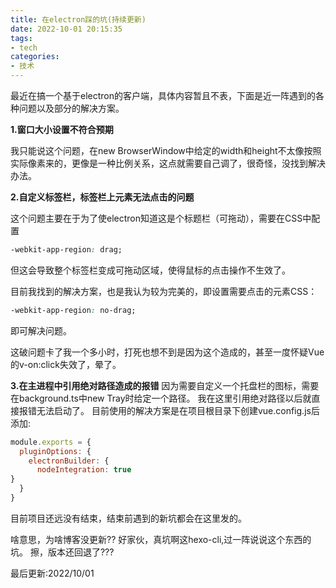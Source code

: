 ```yaml
---
title: 在electron踩的坑(持续更新)
date: 2022-10-01 20:15:35
tags:
- tech
categories:
- 技术
---
```

最近在搞一个基于electron的客户端，具体内容暂且不表，下面是近一阵遇到的各种问题以及部分的解决方案。

<!-- more -->

**1.窗口大小设置不符合预期**

我只能说这个问题，在new BrowserWindow中给定的width和height不太像按照实际像素来的，更像是一种比例关系，这点就需要自己调了，很奇怪，没找到解决办法。

**2.自定义标签栏，标签栏上元素无法点击的问题**

这个问题主要在于为了使electron知道这是个标题栏（可拖动），需要在CSS中配置

```css
-webkit-app-region: drag;
```

但这会导致整个标签栏变成可拖动区域，使得鼠标的点击操作不生效了。

目前我找到的解决方案，也是我认为较为完美的，即设置需要点击的元素CSS：

```css
-webkit-app-region: no-drag;
```

即可解决问题。

这破问题卡了我一个多小时，打死也想不到是因为这个造成的，甚至一度怀疑Vue的v-on:click失效了，晕了。

**3.在主进程中引用绝对路径造成的报错**
因为需要自定义一个托盘栏的图标，需要在background.ts中new Tray时给定一个路径。
我在这里引用绝对路径以后就直接报错无法启动了。
目前使用的解决方案是在项目根目录下创建vue.config.js后添加:

```javascript
module.exports = {
  pluginOptions: {
    electronBuilder: {
      nodeIntegration: true
}
  }
}
```

目前项目还远没有结束，结束前遇到的新坑都会在这里发的。

啥意思，为啥博客没更新??
好家伙，真坑啊这hexo-cli,过一阵说说这个东西的坑。
擦，版本还回退了???

最后更新:2022/10/01
